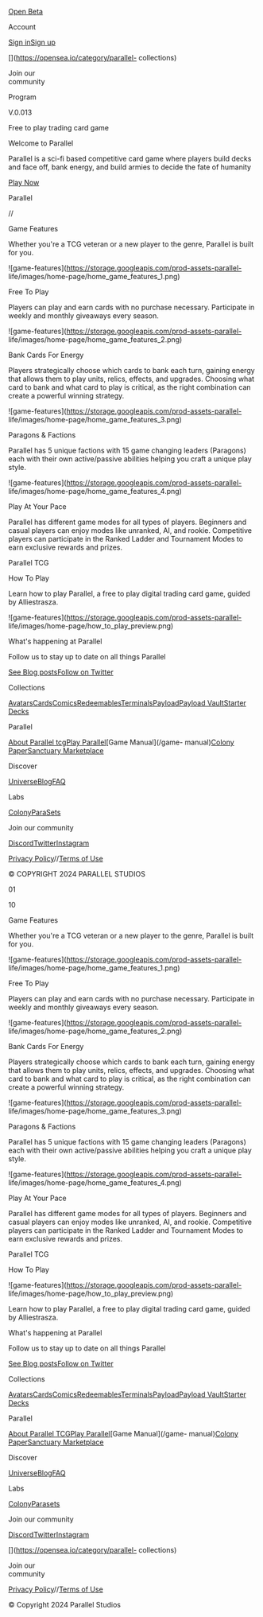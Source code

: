 [](/)[](/)

[](/)[](/)

[Open Beta](/download)

Account

[Sign in](/login)[Sign up](/signup)

[](https://twitter.com/ParallelTCG)[](https://discord.com/invite/paralleltcg)[](https://opensea.io/category/parallel-
collections)

Join our  
community

Program

V.0.013

Free to play trading card game

Welcome to Parallel

Parallel is a sci-fi based competitive card game where players build decks and
face off, bank energy, and build armies to decide the fate of humanity

[Play Now](/download)

Parallel

//

Game Features

Whether you're a TCG veteran or a new player to the genre, Parallel is built
for you.

![game-features](https://storage.googleapis.com/prod-assets-parallel-
life/images/home-page/home_game_features_1.png)

Free To Play

Players can play and earn cards with no purchase necessary. Participate in
weekly and monthly giveaways every season.

![game-features](https://storage.googleapis.com/prod-assets-parallel-
life/images/home-page/home_game_features_2.png)

Bank Cards For Energy

Players strategically choose which cards to bank each turn, gaining energy
that allows them to play units, relics, effects, and upgrades. Choosing what
card to bank and what card to play is critical, as the right combination can
create a powerful winning strategy.

![game-features](https://storage.googleapis.com/prod-assets-parallel-
life/images/home-page/home_game_features_3.png)

Paragons & Factions

Parallel has 5 unique factions with 15 game changing leaders (Paragons) each
with their own active/passive abilities helping you craft a unique play style.

![game-features](https://storage.googleapis.com/prod-assets-parallel-
life/images/home-page/home_game_features_4.png)

Play At Your Pace

Parallel has different game modes for all types of players. Beginners and
casual players can enjoy modes like unranked, AI, and rookie. Competitive
players can participate in the Ranked Ladder and Tournament Modes to earn
exclusive rewards and prizes.

Parallel TCG

How To Play

Learn how to play Parallel, a free to play digital trading card game, guided
by Alliestrasza.

![game-features](https://storage.googleapis.com/prod-assets-parallel-
life/images/home-page/how_to_play_preview.png)

What's happening at Parallel

Follow us to stay up to date on all things Parallel

[See Blog posts](/blog)[Follow on Twitter](https://twitter.com/ParallelTCG)

Collections

[Avatars](/avatars/landing)[Cards](/cards)[Comics](/comics)[Redeemables](/redeemables)[Terminals](/terminals)[Payload](/payload)[Payload
Vault](/payload/withdraw)[Starter Decks](/starter-deck/kathari)

Parallel

[About Parallel tcg](/game)[Play Parallel](/play)[Game Manual](/game-
manual)[Colony
Paper](https://paper.parallel.life/colony_paper_v1.pdf)[Sanctuary
Marketplace](https://www.sanctuary.online/marketplace)

Discover

[Universe](/universe)[Blog](/blog)[FAQ](/faq)

Labs

[Colony](/colony/signup)[ParaSets](https://parasets.parallel.life/)

Join our community

[Discord](https://discord.com/invite/paralleltcg)[Twitter](https://twitter.com/ParallelTCG)[Instagram](https://www.instagram.com/parallel_tcg/)

[Privacy Policy](/privacy-policy)//[Terms of Use](/terms-of-use)

© COPYRIGHT ⁨2024⁩ PARALLEL STUDIOS

01

10

Game Features

Whether you're a TCG veteran or a new player to the genre, Parallel is built
for you.

![game-features](https://storage.googleapis.com/prod-assets-parallel-
life/images/home-page/home_game_features_1.png)

Free To Play

Players can play and earn cards with no purchase necessary. Participate in
weekly and monthly giveaways every season.

![game-features](https://storage.googleapis.com/prod-assets-parallel-
life/images/home-page/home_game_features_2.png)

Bank Cards For Energy

Players strategically choose which cards to bank each turn, gaining energy
that allows them to play units, relics, effects, and upgrades. Choosing what
card to bank and what card to play is critical, as the right combination can
create a powerful winning strategy.

![game-features](https://storage.googleapis.com/prod-assets-parallel-
life/images/home-page/home_game_features_3.png)

Paragons & Factions

Parallel has 5 unique factions with 15 game changing leaders (Paragons) each
with their own active/passive abilities helping you craft a unique play style.

![game-features](https://storage.googleapis.com/prod-assets-parallel-
life/images/home-page/home_game_features_4.png)

Play At Your Pace

Parallel has different game modes for all types of players. Beginners and
casual players can enjoy modes like unranked, AI, and rookie. Competitive
players can participate in the Ranked Ladder and Tournament Modes to earn
exclusive rewards and prizes.

Parallel TCG

How To Play

![game-features](https://storage.googleapis.com/prod-assets-parallel-
life/images/home-page/how_to_play_preview.png)

Learn how to play Parallel, a free to play digital trading card game, guided
by Alliestrasza.

What's happening at Parallel

Follow us to stay up to date on all things Parallel

[See Blog posts](/blog)[Follow on Twitter](https://twitter.com/ParallelTCG)

Collections

[Avatars](/avatars/landing)[Cards](/cards)[Comics](/comics)[Redeemables](/redeemables)[Terminals](/terminals)[Payload](/payload)[Payload
Vault](/payload/withdraw)[Starter Decks](/starter-deck/kathari)

Parallel

[About Parallel TCG](/game)[Play Parallel](/play)[Game Manual](/game-
manual)[Colony
Paper](https://paper.parallel.life/colony_paper_v1.pdf)[Sanctuary
Marketplace](https://www.sanctuary.online/marketplace)

Discover

[Universe](/universe)[Blog](/blog)[FAQ](/faq)

Labs

[Colony](/colony/signup)[Parasets](https://parasets.parallel.life/)

Join our community

[Discord](https://discord.com/invite/paralleltcg)[Twitter](https://twitter.com/ParallelTCG)[Instagram](https://www.instagram.com/parallel_tcg/)

[](https://twitter.com/ParallelTCG)[](https://discord.com/invite/paralleltcg)[](https://opensea.io/category/parallel-
collections)

Join our  
community

[Privacy Policy](/privacy-policy)//[Terms of Use](/terms-of-use)

© Copyright 2024 Parallel Studios

